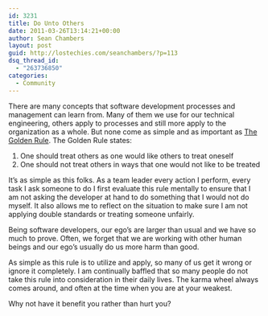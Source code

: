```yaml
---
id: 3231
title: Do Unto Others
date: 2011-03-26T13:14:21+00:00
author: Sean Chambers
layout: post
guid: http://lostechies.com/seanchambers/?p=113
dsq_thread_id:
  - "263736850"
categories:
  - Community
---
```

There are many concepts that software development processes and management can learn from. Many of them we use for our technical engineering, others apply to processes and still more apply to the organization as a whole. But none come as simple and as important as [The Golden Rule](http://en.wikipedia.org/wiki/The_Golden_Rule). The Golden Rule states:

  1. One should treat others as one would like others to treat oneself
  2. One should not treat others in ways that one would not like to be treated

It&#8217;s as simple as this folks. As a team leader every action I perform, every task I ask someone to do I first evaluate this rule mentally to ensure that I am not asking the developer at hand to do something that I would not do myself. It also allows me to reflect on the situation to make sure I am not applying double standards or treating someone unfairly.

Being software developers, our ego&#8217;s are larger than usual and we have so much to prove. Often, we forget that we are working with other human beings and our ego&#8217;s usually do us more harm than good.

As simple as this rule is to utilize and apply, so many of us get it wrong or ignore it completely. I am continually baffled that so many people do not take this rule into consideration in their daily lives. The karma wheel always comes around, and often at the time when you are at your weakest.

Why not have it benefit you rather than hurt you?
